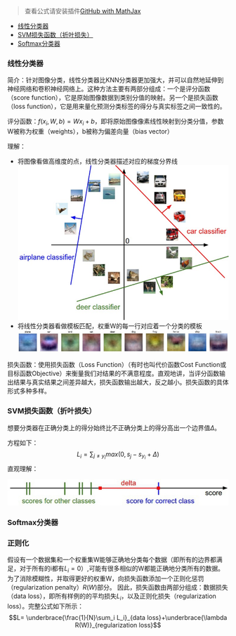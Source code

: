 > 查看公式请安装插件[GitHub with MathJax](https://chrome.google.com/webstore/detail/github-with-mathjax/ioemnmodlmafdkllaclgeombjnmnbima)

- [线性分类器](#线性分类器)
- [SVM损失函数（折叶损失）](#svm损失函数（折叶损失）)
- [Softmax分类器](#softmax分类器)
### 线性分类器
简介：针对图像分类，线性分类器比KNN分类器更加强大，并可以自然地延伸到神经网络和卷积神经网络上。这种方法主要有两部分组成：一个是评分函数（score function），它是原始图像数据到类别分值的映射。另一个是损失函数（loss function），它是用来量化预测分类标签的得分与真实标签之间一致性的。

评分函数：$f(x_i,W,b)=Wx_i+b$，即将原始图像像素线性映射到分类分值，参数W被称为权重（weights），b被称为偏差向量（bias vector）

理解：
* 将图像看做高维度的点，线性分类器描述对应的梯度分界线
![分界线](image/线性分类器理解1.jpeg)
* 将线性分类器看做模板匹配，权重W的每一行对应着一个分类的模板
![模板](image/线性分类器理解2.jpg)

损失函数：使用损失函数（Loss Function）（有时也叫代价函数Cost Function或目标函数Objective）来衡量我们对结果的不满意程度。直观地讲，当评分函数输出结果与真实结果之间差异越大，损失函数输出越大，反之越小。损失函数的具体形式多种多样。

### SVM损失函数（折叶损失）
想要分类器在正确分类上的得分始终比不正确分类上的得分高出一个边界值$\Delta$。

方程如下：
$$L_i=\sum_{j \neq y_i}max(0,s_j-s_{y_i}+\Delta)$$
直观理解：

![SVM理解](image/SVM理解.jpg)

### Softmax分类器



### 正则化

假设有一个数据集和一个权重集W能够正确地分类每个数据（即所有的边界都满足，对于所有的i都有$L_i=0$）,可能有很多相似的W都能正确地分类所有的数据。为了消除模糊性，并取得更好的权重W，向损失函数添加一个正则化惩罚（regularization penalty）$R(W)$部分。
因此，损失函数由两部分组成：数据损失（data loss），即所有样例的的平均损失$L_i$，以及正则化损失（regularization loss）。完整公式如下所示：
$$L= \underbrace{\frac{1}{N}\sum_i L_i}_{data loss}+\underbrace{\lambda R(W)}_{regularization loss}$$